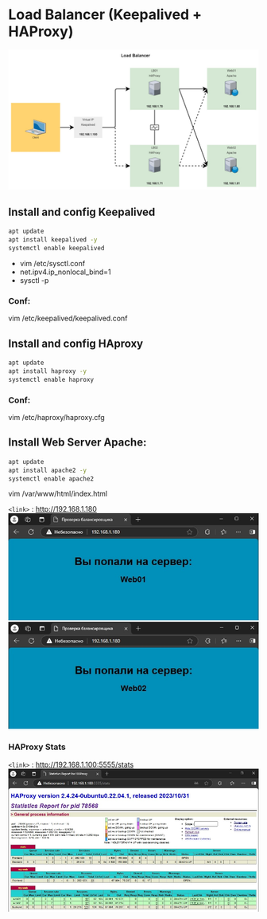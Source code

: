 # Load Balancer (Keepalived + HAProxy)
![Load Balancer](lb.jpg)

##  Install and config Keepalived
```bash
apt update
apt install keepalived -y
systemctl enable keepalived
```
- vim /etc/sysctl.conf
- net.ipv4.ip_nonlocal_bind=1
- sysctl -p
### Conf:
vim /etc/keepalived/keepalived.conf

##  Install and config HAproxy
```bash
apt update
apt install haproxy -y
systemctl enable haproxy
```

### Conf:
vim /etc/haproxy/haproxy.cfg

##  Install Web Server Apache:
```bash
apt update
apt install apache2 -y
systemctl enable apache2
```
vim /var/www/html/index.html

`<link>` : <http://192.168.1.180>
![web server1](web01.jpg)
![web server2](web02.jpg)

### HAProxy Stats
`<link>` : <http://192.168.1.100:5555/stats>
![haproxy stats](haproxy_stats.jpg)
